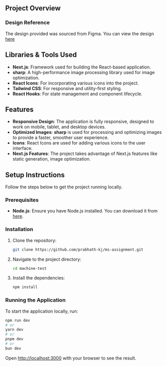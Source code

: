 ## Project Overview



### Design Reference

The design provided was sourced from Figma. You can view the design [here]()

## Libraries & Tools Used

- **Next.js**: Framework used for building the React-based application.
- **sharp**: A high-performance image processing library used for image optimization.
- **React Icons**: For incorporating various icons into the project.
- **Tailwind CSS**: For responsive and utility-first styling.
- **React Hooks**: For state management and component lifecycle.
  
## Features

- **Responsive Design**: The application is fully responsive, designed to work on mobile, tablet, and desktop devices.
- **Optimized Images**: **sharp** is used for processing and optimizing images to provide a faster, smoother user experience.
- **Icons**: React Icons are used for adding various icons to the user interface.
- **Next.js Features**: The project takes advantage of Next.js features like static generation, image optimization.

## Setup Instructions

Follow the steps below to get the project running locally.

### Prerequisites

- **Node.js**: Ensure you have Node.js installed. You can download it from [here](https://nodejs.org/).

### Installation

1. Clone the repository:

    ```bash
    git clone https://github.com/prabhath-kj/ms-assignment.git
    ```

2. Navigate to the project directory:

    ```bash
    cd machine-test
    ```

3. Install the dependencies:

    ```bash
    npm install
    ```

### Running the Application

To start the application locally, run:



```bash
npm run dev
# or
yarn dev
# or
pnpm dev
# or
bun dev
```

Open [http://localhost:3000](http://localhost:3000) with your browser to see the result.
